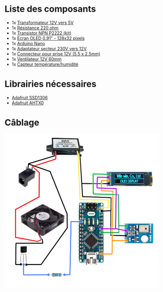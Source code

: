 # Liste des composants
- 1x [Transformateur 12V vers 5V](https://www.aliexpress.com/item/1005005912228689.html)
- 1x [Résistance 220 ohm](https://www.aliexpress.com/item/1005002091320103.html)
- 1x [Transistor NPN P2222 (kit)](https://www.aliexpress.com/item/1005006024313024.html)
- 1x [Ecran OLED 0.91" - 128x32 pixels](https://www.aliexpress.com/item/32672327708.html)
- 1x [Arduino Nano](https://www.aliexpress.com/item/4000587268145.html)
- 1x [Adaptateur secteur 230V vers 12V](https://www.aliexpress.com/item/1005004848546464.html)
- 1x [Connecteur pour prise 12V (5.5 x 2.5mm)](https://www.aliexpress.com/item/1005005067294077.html)
- 1x [Ventilateur 12V 60mm](https://www.aliexpress.com/item/32712190499.html)
- 1x [Capteur température/humidité](https://www.aliexpress.com/item/1005001726751347.html)

# Librairies nécessaires
- [Adafruit SSD1306](https://github.com/adafruit/Adafruit_SSD1306)
- [Adafruit AHTX0](https://github.com/adafruit/Adafruit_AHTX0)


# Câblage
![Câblage](images/Wiring.png)